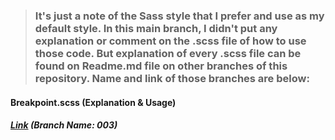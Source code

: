 > ### It's just a note of the Sass style that I prefer and use as my default style. In this main branch, I didn't put any explanation or comment on the **.scss** file of how to use those code. But explanation of every .scss file can be found on Readme.md file on other branches of this repository. Name and link of those branches are below:

#### Breakpoint.scss (Explanation & Usage) <br/>
##### [Link](https://github.com/Rasaf-Ibrahim/Sass--Boilerplates/tree/003) (Branch Name: 003)<br/>


